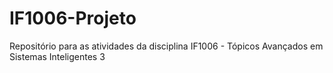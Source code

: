 # IF1006-Projeto
Repositório para as atividades da disciplina IF1006 - Tópicos Avançados em Sistemas Inteligentes 3
